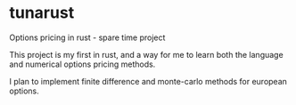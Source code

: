 # tunarust
Options pricing in rust - spare time project

This project is my first in rust, and a way for me to learn both the language and numerical options pricing methods.

I plan to implement finite difference and monte-carlo methods for european options.
